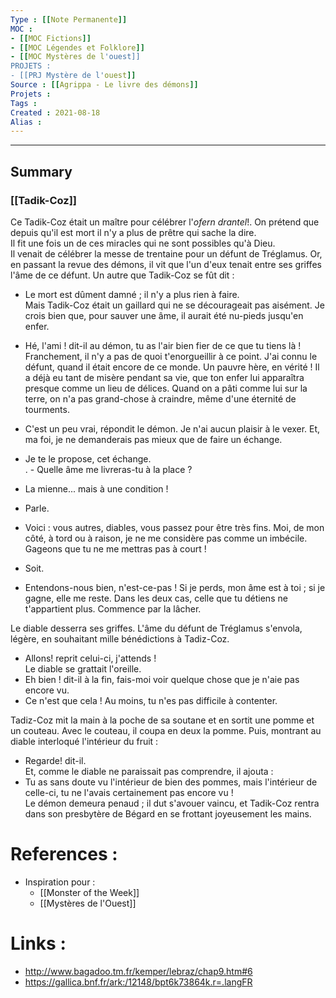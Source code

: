 ```yaml
---
Type : [[Note Permanente]]
MOC : 
- [[MOC Fictions]]
- [[MOC Légendes et Folklore]]
- [[MOC Mystères de l'ouest]]
PROJETS :
- [[PRJ Mystère de l'ouest]]
Source : [[Agrippa - Le livre des démons]]
Projets :
Tags : 
Created : 2021-08-18
Alias :
---
```

***
## Summary

### [[Tadik-Coz]]

Ce Tadik-Coz était un maître pour célébrer l'_ofern drantel_!. On prétend que depuis qu'il est mort il n'y a plus de prêtre qui sache la dire.  
Il fit une fois un de ces miracles qui ne sont possibles qu'à Dieu.  
Il venait de célébrer la messe de trentaine pour un défunt de Tréglamus. Or, en passant la revue des démons, il vit que l'un d'eux tenait entre ses griffes l'âme de ce défunt. Un autre que Tadik-Coz se fût dit :

- Le mort est dûment damné ; il n'y a plus rien à faire.  
Mais Tadik-Coz était un gaillard qui ne se décourageait pas aisément. Je crois bien que, pour sauver une âme, il aurait été nu-pieds jusqu'en enfer.  
- Hé, l'ami ! dit-il au démon, tu as l'air bien fier de ce que tu tiens là ! Franchement, il n'y a pas de quoi t'enorgueillir à ce point. J'ai connu le défunt, quand il était encore de ce monde. Un pauvre hère, en vérité ! Il a déjà eu tant de misère pendant sa vie, que ton enfer lui apparaîtra presque comme un lieu de délices. Quand on a pâti comme lui sur la terre, on n'a pas grand-chose à craindre, même d'une éternité de tourments.

- C'est un peu vrai, répondit le démon. Je n'ai aucun plaisir à le vexer. Et, ma foi, je ne demanderais pas mieux que de faire un échange.  
- Je te le propose, cet échange.  
. - Quelle âme me livreras-tu à la place ?  
- La mienne... mais à une condition !

- Parle.  
- Voici : vous autres, diables, vous passez pour être très fins. Moi, de mon côté, à tord ou à raison, je ne me considère pas comme un imbécile. Gageons que tu ne me mettras pas à court !  
- Soit.  
- Entendons-nous bien, n'est-ce-pas ! Si je perds, mon âme est à toi ; si je gagne, elle me reste. Dans les deux cas, celle que tu détiens ne t'appartient plus. Commence par la lâcher.

Le diable desserra ses griffes. L'âme du défunt de Tréglamus s'envola, légère, en souhaitant mille bénédictions à Tadiz-Coz.  
- Allons! reprit celui-ci, j'attends !  
Le diable se grattait l'oreille.  
- Eh bien ! dit-il à la fin, fais-moi voir quelque chose que je n'aie pas encore vu.  
- Ce n'est que cela ! Au moins, tu n'es pas difficile à contenter.

Tadiz-Coz mit la main à la poche de sa soutane et en sortit une pomme et un couteau. Avec le couteau, il coupa en deux la pomme. Puis, montrant au diable interloqué l'intérieur du fruit :  
- Regarde! dit-il.  
Et, comme le diable ne paraissait pas comprendre, il ajouta :  
- Tu as sans doute vu l'intérieur de bien des pommes, mais l'intérieur de celle-ci, tu ne l'avais certainement pas encore vu !  
Le démon demeura penaud ; il dut s'avouer vaincu, et Tadik-Coz rentra dans son presbytère de Bégard en se frottant joyeusement les mains.


# References :
- Inspiration pour :
	- [[Monster of the Week]]
	- [[Mystères de l'Ouest]]

# Links :
- http://www.bagadoo.tm.fr/kemper/lebraz/chap9.htm#6
- https://gallica.bnf.fr/ark:/12148/bpt6k73864k.r=.langFR